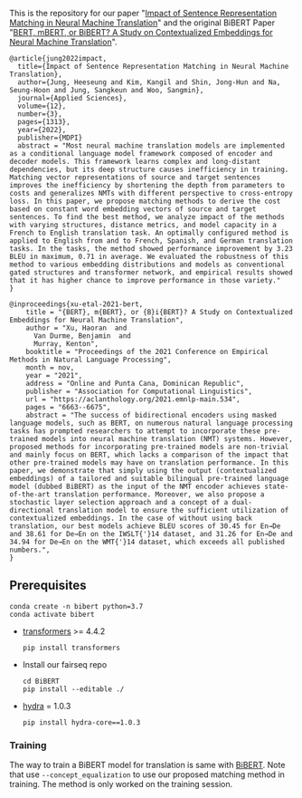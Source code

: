 This is the repository for our paper "[Impact of Sentence Representation Matching in Neural Machine Translation](https://www.mdpi.com/2076-3417/12/3/1313)" and the original BiBERT Paper "[BERT, mBERT, or BiBERT? A Study on Contextualized Embeddings for Neural Machine Translation](https://arxiv.org/abs/2109.04588)".
```
@article{jung2022impact,
  title={Impact of Sentence Representation Matching in Neural Machine Translation},
  author={Jung, Heeseung and Kim, Kangil and Shin, Jong-Hun and Na, Seung-Hoon and Jung, Sangkeun and Woo, Sangmin},
  journal={Applied Sciences},
  volume={12},
  number={3},
  pages={1313},
  year={2022},
  publisher={MDPI}
  abstract = "Most neural machine translation models are implemented as a conditional language model framework composed of encoder and decoder models. This framework learns complex and long-distant dependencies, but its deep structure causes inefficiency in training. Matching vector representations of source and target sentences improves the inefficiency by shortening the depth from parameters to costs and generalizes NMTs with different perspective to cross-entropy loss. In this paper, we propose matching methods to derive the cost based on constant word embedding vectors of source and target sentences. To find the best method, we analyze impact of the methods with varying structures, distance metrics, and model capacity in a French to English translation task. An optimally configured method is applied to English from and to French, Spanish, and German translation tasks. In the tasks, the method showed performance improvement by 3.23 BLEU in maximum, 0.71 in average. We evaluated the robustness of this method to various embedding distributions and models as conventional gated structures and transformer network, and empirical results showed that it has higher chance to improve performance in those variety."
}
```

```
@inproceedings{xu-etal-2021-bert,
    title = "{BERT}, m{BERT}, or {B}i{BERT}? A Study on Contextualized Embeddings for Neural Machine Translation",
    author = "Xu, Haoran  and
      Van Durme, Benjamin  and
      Murray, Kenton",
    booktitle = "Proceedings of the 2021 Conference on Empirical Methods in Natural Language Processing",
    month = nov,
    year = "2021",
    address = "Online and Punta Cana, Dominican Republic",
    publisher = "Association for Computational Linguistics",
    url = "https://aclanthology.org/2021.emnlp-main.534",
    pages = "6663--6675",
    abstract = "The success of bidirectional encoders using masked language models, such as BERT, on numerous natural language processing tasks has prompted researchers to attempt to incorporate these pre-trained models into neural machine translation (NMT) systems. However, proposed methods for incorporating pre-trained models are non-trivial and mainly focus on BERT, which lacks a comparison of the impact that other pre-trained models may have on translation performance. In this paper, we demonstrate that simply using the output (contextualized embeddings) of a tailored and suitable bilingual pre-trained language model (dubbed BiBERT) as the input of the NMT encoder achieves state-of-the-art translation performance. Moreover, we also propose a stochastic layer selection approach and a concept of a dual-directional translation model to ensure the sufficient utilization of contextualized embeddings. In the case of without using back translation, our best models achieve BLEU scores of 30.45 for En→De and 38.61 for De→En on the IWSLT{'}14 dataset, and 31.26 for En→De and 34.94 for De→En on the WMT{'}14 dataset, which exceeds all published numbers.",
}
```
## Prerequisites
```
conda create -n bibert python=3.7
conda activate bibert
```
* [transformers](https://github.com/huggingface/transformers) >= 4.4.2
  ```
  pip install transformers
  ```
* Install our fairseq repo
  ```
  cd BiBERT
  pip install --editable ./
  ```
* [hydra](https://github.com/facebookresearch/hydra) = 1.0.3
  ```
  pip install hydra-core==1.0.3
  ```

### Training
The way to train a BiBERT model for translation is same with [BiBERT](https://github.com/fe1ixxu/BiBERT). Note that use `--concept_equalization` to use our proposed matching method in training. The method is only worked on the training session.
